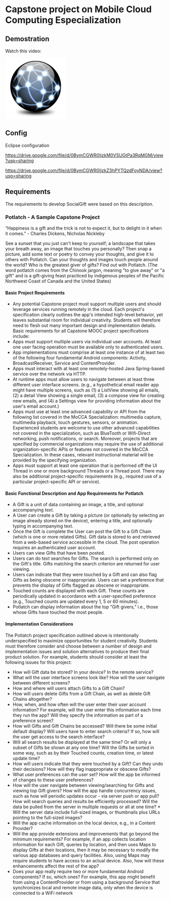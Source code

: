# Capstone project on Mobile Cloud Computing Especialization

## Demostration 

Watch this video:

[![Social Gift Demostration](https://raw.githubusercontent.com/robfrut135/SocialGift/master/PotlachClient/res/drawable-xxxhdpi/ic_launcher.png)](https://drive.google.com/file/d/0BymCGWR0IjzkX3BWeTFhaWc2V3M/view?usp=sharing)

## Config 

Eclipse configuration

https://drive.google.com/file/d/0BymCGWR0IjzkM0VSUGtPa3RqMGM/view?usp=sharing

https://drive.google.com/file/d/0BymCGWR0IjzkZ3hPYTQzdFoyNDA/view?usp=sharing

## Requirements

The requirements to develop SocialGift were based on this description.

### Potlatch - A Sample Capstone Project 

“Happiness is a gift and the trick is not to expect it, but to delight in it when it comes." - Charles Dickens, Nicholas Nickleby

See a sunset that you just can't keep to yourself; a landscape that takes your breath away, an image that touches you personally? Then snap a picture, add some text or poetry to convey your thoughts, and give it to others with Potlatch. Can your thoughts and images touch people around the world? Who is the greatest giver of gifts? Find out with Potlatch. (The word potlatch comes from the Chinook jargon, meaning "to give away" or "a gift" and is a gift-giving feast practiced by indigenous peoples of the Pacific Northwest Coast of Canada and the United States) 

#### Basic Project Requirements 

- Any potential Capstone project must support multiple users and should leverage services running remotely in the cloud. Each project's specification clearly outlines the app's intended high-level behavior, yet leaves substantial room for individual creativity. Students will therefore need to flesh out many important design and implementation details. Basic requirements for all Capstone MOOC project specifications include: 
- Apps must support multiple users via individual user accounts. At least one user facing operation must be available only to authenticated users. 
- App implementations must comprise at least one instance of at least two of the following four fundamental Android components:  Activity, BroadcastReceiver, Service and ContentProvider. 
- Apps must interact with at least one remotely-hosted Java Spring-based service over the network via HTTP. 
- At runtime apps must allow users to navigate between at least three different user interface screens. (e.g., a hypothetical email reader app might have multiple screens, such as (1) a ListView showing all emails, (2) a detail View showing a single email, (3) a compose view for creating new emails, and (4) a Settings view for providing information about the user's email account.)
- Apps must use at least one advanced capability or API from the following list covered in the MoCCA Specialization: multimedia capture, multimedia playback, touch gestures, sensors, or animation. Experienced students are welcome to use other advanced capabilities not covered in the specialization, such as BlueTooth or Wifi-Direct networking, push notifications, or search. Moreover, projects that are specified by commercial organizations may require the use of additional organization-specific APIs or features not covered in the MoCCA Specialization. In these cases, relevant instructional material will be provided by the specifying organization. 
- Apps must support at least one operation that is performed off the UI Thread in one or more background Threads or a Thread pool. 
There may also be additional project-specific requirements (e.g., required use of a particular project-specific API or service). 

#### Basic Functional Description and App Requirements for Potlatch 

* A Gift is a unit of data containing an image, a title, and optional accompanying text.
* A User can create a Gift by taking a picture (or optionally by selecting an image already stored on the device), entering a title, and optionally typing in accompanying text.
* Once the Gift is complete the User can post the Gift to a Gift Chain (which is one or more related Gifts). Gift data is stored to and retrieved from a web-based service accessible in the cloud. The post operation requires an authenticated user account.
* Users can view Gifts that have been posted.
* Users can do text searches for Gifts. The search is performed only on the Gift's title. Gifts matching the search criterion are returned for user viewing.
* Users can indicate that they were touched by a Gift and can also flag Gifts as being obscene or inappropriate. Users can set a preference that prevents the display of Gifts flagged as obscene or inappropriate.
* Touched counts are displayed with each Gift. These counts are periodically updated in accordance with a user-specified preference (e.g., Touched counts are updated every 1, 5 or 60 minutes).
* Potlatch can display information about the top “Gift givers,” i.e., those whose Gifts have touched the most people.

#### Implementation Considerations  

The Potlatch project specification outlined above is intentionally underspecified to maximize opportunities for student creativity. Students must therefore consider and choose between a number of design and implementation issues and solution alternatives to produce their final product solution. For example, students should consider at least the following issues for this project: 
* How will Gift data be stored? In your device? In the remote service? 
* What will the user interface screens look like? How will the user navigate between different screens? 
* How and where will users attach Gifts to a Gift Chain? 
* How will users delete Gifts from a Gift Chain, as well as delete Gift Chains altogether? 
* How, when, and how often will the user enter their user account information? For example, will the user enter this information each time they run the app? Will they specify the information as part of a preference screen? 
* How will Gifts and Gift Chains be accessed? Will there be some initial default display? Will users have to enter search criteria? If so, how will the user get access to the search interface? 
* Will all search results be displayed at the same time? Or will only a subset of Gifts be shown at any one time? Will the Gifts be sorted in some way, such as by their Touched counts, creation time, or latest update time? 
* How will users indicate that they were touched by a Gift? Can they undo their decisions? How will they flag inappropriate or obscene Gifts? 
* What user preferences can the user set? How will the app be informed of changes to these user preferences? 
* How will the user navigate between viewing/searching for Gifts and viewing top Gift givers? How will the app handle concurrency issues, such as how will periodic updates occur - via server push or app pull? How will search queries and results be efficiently processed? Will the data be pulled from the server in multiple requests or all at one time? *  Will the server data include full-sized images, or thumbnails plus URLs pointing to the full-sized images? 
* Will the app cache information on the local device, e.g., in a Content Provider? 
* Will the app provide extensions and improvements that go beyond the minimum requirements? For example, if an app collects location information for each Gift, queries by location, and then uses Maps to display Gifts at their locations, then it may be necessary to modify the various app databases and query facilities. Also, using Maps may require students to have access to an actual device. Also, how will these enhancements affect the rest of the app? 
* Does your app really require two or more fundamental Android components? If so, which ones? For example, this app might benefit from using a ContentProvider or from using a background Service that synchronizes local and remote image data, only when the device is connected to a WiFi network
